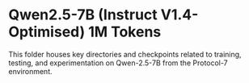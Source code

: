 # Qwen2.5-7B (Instruct V1.4-Optimised) 1M Tokens

This folder houses key directories and checkpoints related to training, testing, and experimentation on Qwen-2.5-7B from the Protocol-7 environment.